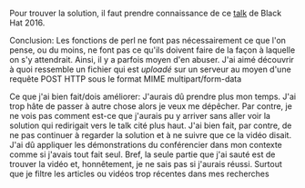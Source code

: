 Pour trouver la solution, il faut prendre connaissance de ce [talk](https://www.youtube.com/watch?v=BYl3-c2JSL8&t=1011s) de Black Hat 2016. 

Conclusion: 
Les fonctions de perl ne font pas nécessairement ce que l'on pense, ou du moins, ne font pas ce qu'ils doivent faire de la façon à laquelle on s'y attendrait. Ainsi, il y a parfois moyen d'en abuser. 
J'ai aimé découvrir à quoi ressemble un fichier qui est _uploadé_ sur un serveur au moyen d'une requête POST HTTP sous le format MIME multipart/form-data

Ce que j'ai bien fait/dois améliorer:
J'aurais dû prendre plus mon temps. J'ai trop hâte de passer à autre chose alors je veux me dépêcher. Par contre, je ne vois pas comment est-ce que j'aurais pu y arriver sans aller voir la solution qui redirigait vers le talk cité plus haut.
J'ai bien fait, par contre, de ne pas continuer à regarder la solution et à ne suivre que ce la vidéo disait. J'ai dû appliquer les démonstrations du conférencier dans mon contexte comme si j'avais tout fait seul. Bref, la seule partie que j'ai sauté est de trouver la vidéo et, honnêtement, je ne sais pas si j'aurais réussi. Surtout que je filtre les articles ou vidéos trop récentes dans mes recherches